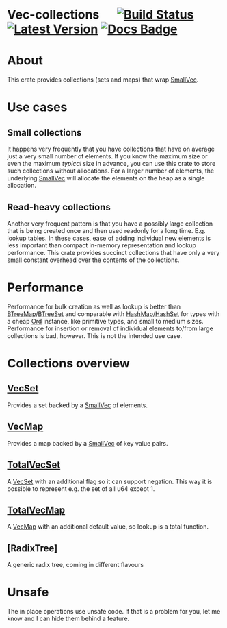 
# Vec-collections &emsp; [![Build Status]][travis] [![Latest Version]][crates.io] [![Docs Badge]][docs.rs]

[Build Status]: https://api.travis-ci.org/rklaehn/vec-collections.svg?branch=master
[travis]: https://travis-ci.org/rklaehn/vec-collections
[Latest Version]: https://img.shields.io/crates/v/vec-collections.svg
[crates.io]: https://crates.io/crates/vec-collections
[Docs Badge]: https://img.shields.io/badge/docs-docs.rs-green
[docs.rs]: https://docs.rs/vec-collections

# About

<!-- cargo-sync-readme start -->

This crate provides collections (sets and maps) that wrap [SmallVec].

# Use cases

## Small collections

It happens very frequently that you have collections that have on average just a very small number of elements. If you know
the maximum size or even the maximum _typical_ size in advance, you can use this crate to store such collections without allocations.
For a larger number of elements, the underlying [SmallVec] will allocate the elements on the heap as a single allocation.

## Read-heavy collections

Another very frequent pattern is that you have a possibly large collection that is being created once and then used readonly for
a long time. E.g. lookup tables. In these cases, ease of adding individual new elements is less important than compact in-memory
representation and lookup performance. This crate provides succinct collections that have only a very small constant overhead over
the contents of the collections.

# Performance

Performance for bulk creation as well as lookup is better than [BTreeMap]/[BTreeSet] and comparable with [HashMap]/[HashSet] for
types with a cheap [Ord] instance, like primitive types, and small to medium sizes. Performance for insertion or removal of
individual elements to/from large collections is bad, however. This is not the intended use case.

# Collections overview

## [VecSet]

Provides a set backed by a [SmallVec] of elements.

## [VecMap]

Provides a map backed by a [SmallVec] of key value pairs.

## [TotalVecSet]

A [VecSet] with an additional flag so it can support negation. This way it is possible to represent e.g. the set of all u64 except 1.

## [TotalVecMap]

A [VecMap] with an additional default value, so lookup is a total function.

## [RadixTree]

A generic radix tree, coming in different flavours

# Unsafe

The in place operations use unsafe code. If that is a problem for you, let me know and I can hide them behind a feature.

[SmallVec]: https://docs.rs/smallvec/1.4.1/smallvec/struct.SmallVec.html
[VecSet]: struct.VecSet.html
[VecMap]: struct.VecMap.html
[TotalVecSet]: struct.TotalVecSet
[TotalVecMap]: struct.TotalVecMap
[Ord]: https://doc.rust-lang.org/std/cmp/trait.Ord.html
[BTreeSet]: https://doc.rust-lang.org/std/collections/struct.BTreeSet.html
[BTreeMap]: https://doc.rust-lang.org/std/collections/struct.BTreeMap.html
[HashSet]: https://doc.rust-lang.org/std/collections/struct.HashSet.html
[HashMap]: https://doc.rust-lang.org/std/collections/struct.HashMap.html

<!-- cargo-sync-readme end -->

